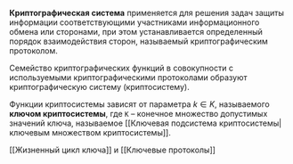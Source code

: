 **Криптографическая система** применяется для решения задач защиты информации соответствующими участниками информационного обмена или сторонами, при этом устанавливается определенный порядок взаимодействия сторон, называемый криптографическим протоколом.


Семейство криптографических функций в совокупности с используемыми криптографическими протоколами образуют криптографическую систему (криптосистему).

Функции криптосистемы зависят от параметра $k \in K$, называемого **ключом криптосистемы**, где 
```К``` – конечное множество допустимых значений ключа, называемое [[Ключевая подсистема криптосистемы|ключевым множеством криптосистемы]].

[[Жизненный цикл ключа]] и [[Ключевые протоколы]]

